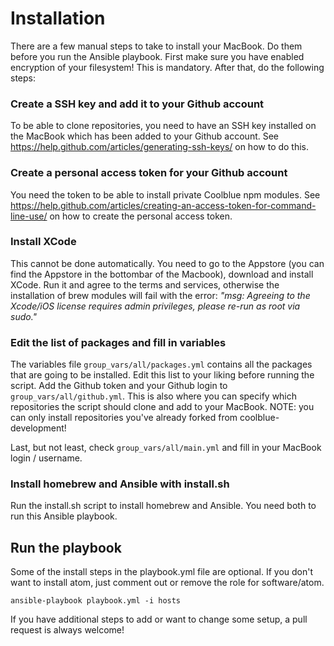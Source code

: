 # Installation
There are a few manual steps to take to install your MacBook. Do them before you run the Ansible playbook. First make sure you have enabled encryption of your filesystem! This is mandatory. After that, do the following steps:

### Create a SSH key and add it to your Github account
To be able to clone repositories, you need to have an SSH key installed on the MacBook which has been added to your Github account. See https://help.github.com/articles/generating-ssh-keys/ on how to do this.

### Create a personal access token for your Github account
You need the token to be able to install private Coolblue npm modules. See https://help.github.com/articles/creating-an-access-token-for-command-line-use/ on how to create the personal access token.

### Install XCode
This cannot be done automatically. You need to go to the Appstore (you can find the Appstore in the bottombar of the Macbook), download and install XCode.
Run it and agree to the terms and services, otherwise the installation of brew modules will fail with the error:
*"msg: Agreeing to the Xcode/iOS license requires admin privileges, please re-run as root via sudo."*

### Edit the list of packages and fill in variables
The variables file ```group_vars/all/packages.yml``` contains all the packages that are going to be installed. Edit this list to your liking before running the script. Add the Github token and your Github login to ```group_vars/all/github.yml```. This is also where you can specify which repositories the script should clone and add to your MacBook. NOTE: you can only install repositories you've already forked from coolblue-development!

Last, but not least, check ```group_vars/all/main.yml``` and fill in your MacBook login / username.

### Install homebrew and Ansible with install.sh
Run the install.sh script to install homebrew and Ansible. You need both to run this Ansible playbook.

## Run the playbook
Some of the install steps in the playbook.yml file are optional. If you don't want to install atom, just comment out or  remove the role for software/atom.
```
ansible-playbook playbook.yml -i hosts
```
If you have additional steps to add or want to change some setup, a pull request is always welcome!
